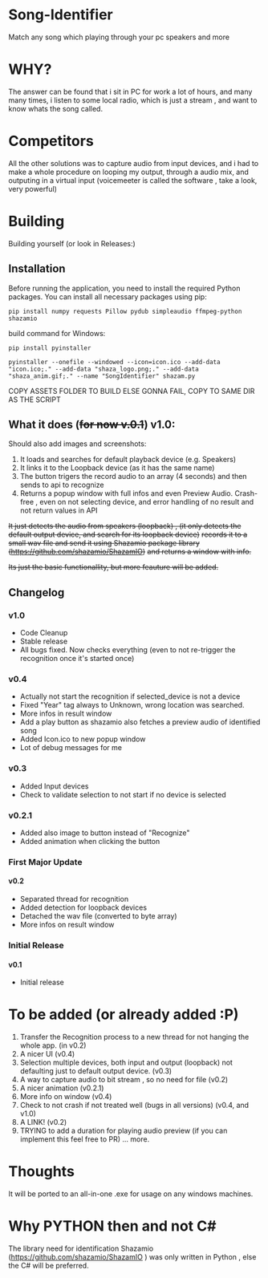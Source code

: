 # Song-Identifier
Match any song which playing through your pc speakers and more

# WHY?

The answer can be found that i sit in PC for work a lot of hours, and many many times, i listen to some local radio, which is just a stream , and want to know whats the song called.

# Competitors

All the other solutions was to capture audio from input devices, and i had to make a whole procedure on looping my output, through a audio mix, and outputing in a virtual input (voicemeeter is called the software , take a look, very powerful)

# Building

Building yourself (or look in Releases:)
## Installation

Before running the application, you need to install the required Python packages. You can install all necessary packages using pip:

```pip install numpy requests Pillow pydub simpleaudio ffmpeg-python shazamio```

build command for Windows:

```pip install pyinstaller```

```pyinstaller --onefile --windowed --icon=icon.ico --add-data "icon.ico;." --add-data "shaza_logo.png;." --add-data "shaza_anim.gif;." --name "SongIdentifier" shazam.py```

COPY ASSETS FOLDER TO BUILD ELSE GONNA FAIL, COPY TO SAME DIR AS THE SCRIPT


## What it does (~~for now v.0.1~~) v1.0:

Should also add images and screenshots:
1. It loads and searches for default playback device (e.g. Speakers)
2. It links it to the Loopback device (as it has the same name)
3. The button trigers the record audio to an array (4 seconds) and then sends to api to recognize
4. Returns a popup window with full infos and even Preview Audio.
Crash-free , even on not selecting device, and error handling of no result and not return values in API

~~It just detects the audio from speakers (loopback) , (it only detects the default output device, and search for its loopback device)~~
~~records it to a small wav file and send it using Shazamio package library (https://github.com/shazamio/ShazamIO)~~
~~and returns a window with info.~~

~~Its just the basic functionallity, but more feauture will be added.~~

## Changelog

### v1.0
- Code Cleanup
- Stable release
- All bugs fixed. Now checks everything (even to not re-trigger the recognition once it's started once)

### v0.4
- Actually not start the recognition if selected_device is not a device
- Fixed "Year" tag always to Unknown, wrong location was searched.
- More infos in result window
- Add a play button as shazamio also fetches a preview audio of identified song
- Added Icon.ico to new popup window
- Lot of debug messages for me

### v0.3
- Added Input devices
- Check to validate selection to not start if no device is selected

### v0.2.1
- Added also image to button instead of "Recognize"
- Added animation when clicking the button

### First Major Update
#### v0.2
- Separated thread for recognition
- Added detection for loopback devices
- Detached the wav file (converted to byte array)
- More infos on result window

### Initial Release
#### v0.1
- Initial release


# To be added (or already added :P)

1. Transfer the Recognition process to a new thread for not hanging the whole app. (in v0.2)
2. A nicer UI (v0.4)
3. Selection multiple devices, both input and output (loopback) not defaulting just to default output device. (v0.3)
4. A way to capture audio to bit stream , so no need for file (v0.2)
5. A nicer animation (v0.2.1)
6. More info on window (v0.4)
7. Check to not crash if not treated well (bugs in all versions) (v0.4, and v1.0)
8. A LINK! (v0.2)
9. TRYING to add a duration for playing audio preview (if you can implement this feel free to PR)
... more.

# Thoughts

It will be ported to an all-in-one .exe for usage on any windows machines.

# Why PYTHON then and not C#

The library need for identification Shazamio (https://github.com/shazamio/ShazamIO ) was only written in Python , else the C# will be preferred. 
